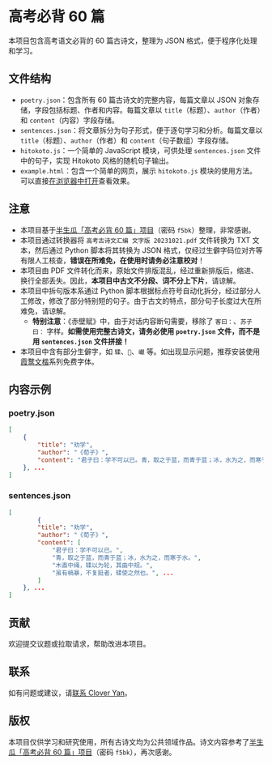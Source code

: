# 高考必背 60 篇

本项目包含高考语文必背的 60 篇古诗文，整理为 JSON 格式，便于程序化处理和学习。

## 文件结构

- `poetry.json`：包含所有 60 篇古诗文的完整内容，每篇文章以 JSON 对象存储，字段包括标题、作者和内容。每篇文章以 `title`（标题）、`author`（作者）和 `content`（内容）字段存储。
- `sentences.json`：将文章拆分为句子形式，便于逐句学习和分析。每篇文章以 `title`（标题）、`author`（作者）和 `content`（句子数组）字段存储。
- `hitokoto.js`：一个简单的 JavaScript 模块，可供处理 `sentences.json` 文件中的句子，实现 Hitokoto 风格的随机句子输出。
- `example.html`：包含一个简单的网页，展示 `hitokoto.js` 模块的使用方法。可以直接[在浏览器中打开](https://clover-yan.github.io/gaokao-poetry/example.html)查看效果。

## 注意

- 本项目基于[半生瓜「高考必背 60 篇」项目](https://wwz.lanzouj.com/b02jeq7sh)（密码 `f5bk`）整理，非常感谢。
- 本项目通过转换器将 `高考古诗文汇编 文字版 20231021.pdf` 文件转换为 TXT 文本，然后通过 Python 脚本将其转换为 JSON 格式，仅经过生僻字码位对齐等有限人工核查，**错误在所难免，在使用时请务必注意校对**！
- 本项目由 PDF 文件转化而来，原始文件排版混乱，经过重新排版后，缩进、换行全部丢失。因此，**本项目中古文不分段、词不分上下片**，请谅解。
- 本项目中拆句版本系通过 Python 脚本根据标点符号自动化拆分，经过部分人工修改，修改了部分特别短的句子。由于古文的特点，部分句子长度过大在所难免，请谅解。
  - **特别注意**：《赤壁赋》中，由于对话内容断句需要，移除了 `客曰：`、`苏子曰：` 字样。**如需使用完整古诗文，请务必使用 `poetry.json` 文件，而不是用 `sentences.json` 文件拼接！**
- 本项目中含有部分生僻字，如 `𫐓`、`𪭢`、`𪩘` 等。如出现显示问题，推荐安装使用[霞鹜文楷](https://github.com/lxgw/LxgwWenKai)系列免费字体。

## 内容示例

### poetry.json
```json
[
	{
        "title": "劝学",
        "author": "《荀子》",
        "content": "君子曰：学不可以已。青，取之于蓝，而青于蓝；冰，水为之，而寒于水。木直中绳，𫐓以为轮，其曲中规。虽有槁暴，不复挺者，𫐓使之然也。故木受绳则直，金就砺则利，君子博学而日省乎己，则知明而行无过矣。吾尝终日而思矣，不如须臾之所学也；吾尝跂而望矣，不如登高之博见也。登高而招，臂非加长也，而见者远；顺风而呼，声非加疾也，而闻者彰。假舆马者，非利足也，而致千里；假舟楫者，非能水也，而绝江河。君子生非异也，善假于物也。积土成山，风雨兴焉；积水成渊，蛟龙生焉；积善成德，而神明自得，圣心备焉。故不积跬步，无以至千里；不积小流，无以成江海。骐骥一跃，不能十步；驽马十驾，功在不舍。锲而舍之，朽木不折；锲而不舍，金石可镂。蚓无爪牙之利，筋骨之强，上食埃土，下饮黄泉，用心一也。蟹六跪而二螯，非蛇鳝之穴无可寄托者，用心躁也。"
	}, ...
]
```

### sentences.json
```json
[
	    {
        "title": "劝学",
        "author": "《荀子》",
        "content": [
            "君子曰：学不可以已。",
            "青，取之于蓝，而青于蓝；冰，水为之，而寒于水。",
            "木直中绳，𫐓以为轮，其曲中规。",
            "虽有槁暴，不复挺者，𫐓使之然也。", ...
        ]
    }, ...
]
```

## 贡献

欢迎提交议题或拉取请求，帮助改进本项目。

## 联系

如有问题或建议，请[联系 Clover Yan](https://www.khyan.top/contact)。

## 版权

本项目仅供学习和研究使用，所有古诗文均为公共领域作品。诗文内容参考了[半生瓜「高考必背 60 篇」项目](https://wwz.lanzouj.com/b02jeq7sh)（密码 `f5bk`），再次感谢。
